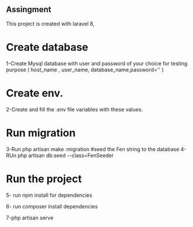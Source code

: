## Assingment
 This project is  created with laravel 8,
# Create database 
1-Create  Mysql database  with user and password of your choice for testing purpose (  host_name , user_name, database_name,password='' ) 
# Create env.
2-Create and fill the .env file variables with these values.
# Run migration
3-Run php  artisan make :migration
#seed the Fen string to the database
4-RUn php artisan db:seed --class=FenSeeder

# Run the project
5- run npm install  for dependencies

6- run composer install dependencies

7-php artisan serve

 
